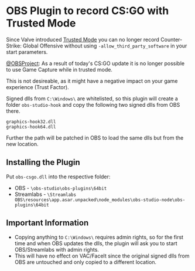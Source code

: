 # OBS Plugin to record CS:GO with Trusted Mode

Since Valve introduced [Trusted Mode](https://blog.counter-strike.net/index.php/2020/07/30991/) you can no longer record Counter-Strike: Global Offensive without using `-allow_third_party_software` in your start parameters.

[@OBSProject](https://twitter.com/OBSProject/status/1281016442733854725): As a result of today's CS:GO update it is no longer possible to use Game Capture while in trusted mode.

This is not desireable, as it might have a negative impact on your game experience (Trust Factor).

Signed dlls from `C:\Windows\` are whitelisted, so this plugin will create a folder `obs-studio-hook` and copy the following two signed dlls from OBS there.

```
graphics-hook32.dll
graphics-hook64.dll
```

Further the path will be patched in OBS to load the same dlls but from the new location.

## Installing the Plugin

Put `obs-csgo.dll` into the respective folder:
* OBS - `\obs-studio\obs-plugins\64bit`
* Streamlabs - `\Streamlabs OBS\resources\app.asar.unpacked\node_modules\obs-studio-node\obs-plugins\64bit`

## Important Information

* Copying anything to `C:\Windows\` requires admin rights, so for the first time and when OBS updates the dlls, the plugin will ask you to start OBS/Streamlabs with admin rights.
* This will have no effect on VAC/FaceIt since the original signed dlls from OBS are untouched and only copied to a different location.
